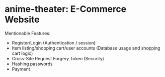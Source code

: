 # anime-theater: E-Commerce Website
Mentionable Features:

   * Register/Login (Authentication / session)
   * Item listing/shopping cart/user accounts (Database usage and shopping cart logic)
   * Cross-Site Request Forgery Token (Security)
   * Hashing passwords
   * Payment
